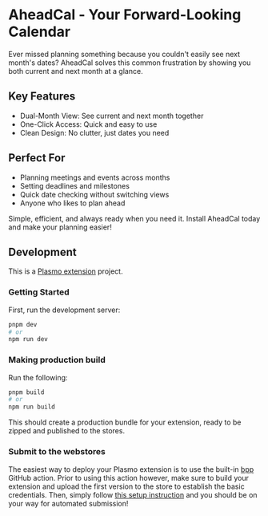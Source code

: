 # AheadCal - Your Forward-Looking Calendar

Ever missed planning something because you couldn't easily see next month's dates? AheadCal solves this common frustration by showing you both current and next month at a glance.

## Key Features

* Dual-Month View: See current and next month together
* One-Click Access: Quick and easy to use
* Clean Design: No clutter, just dates you need

## Perfect For

* Planning meetings and events across months
* Setting deadlines and milestones
* Quick date checking without switching views
* Anyone who likes to plan ahead

Simple, efficient, and always ready when you need it. Install AheadCal today and make your planning easier!

## Development

This is a [Plasmo extension](https://docs.plasmo.com/) project.

### Getting Started

First, run the development server:

```bash
pnpm dev
# or
npm run dev
```

### Making production build

Run the following:

```bash
pnpm build
# or
npm run build
```

This should create a production bundle for your extension, ready to be zipped and published to the stores.

### Submit to the webstores

The easiest way to deploy your Plasmo extension is to use the built-in [bpp](https://bpp.browser.market) GitHub action. Prior to using this action however, make sure to build your extension and upload the first version to the store to establish the basic credentials. Then, simply follow [this setup instruction](https://docs.plasmo.com/framework/workflows/submit) and you should be on your way for automated submission!
